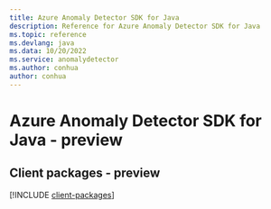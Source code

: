 ```yaml
---
title: Azure Anomaly Detector SDK for Java
description: Reference for Azure Anomaly Detector SDK for Java
ms.topic: reference
ms.devlang: java
ms.data: 10/20/2022
ms.service: anomalydetector
ms.author: conhua
author: conhua
---
```

# Azure Anomaly Detector SDK for Java - preview

## Client packages - preview
[!INCLUDE [client-packages](anomaly-detector-client-index.md)]